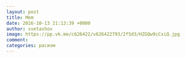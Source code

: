 ```yaml
--- 
layout: post 
title: Mem 
date: 2016-10-13 21:13:39 +0000 
author: svetashov 
image: https://pp.vk.me/c626422/v626422793/2f5d3/HZGQw9cCxiQ.jpg
comment: 
categories: расизм
---
```

